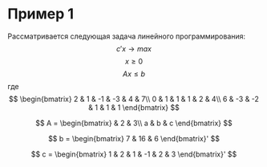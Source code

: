 # Пример 1
Рассматривается следующая задача линейного программирования:
$$ c'x \rightarrow max $$
$$ x \geq 0 $$
$$ Ax \leq b $$
где  
$$ 
\begin{bmatrix}
2 & 1 & -1 & -3 & 4 & 7\\
0 & 1 & 1 & 1 & 2 & 4\\
6 & -3 & -2 & 1 & 1 & 1
\end{bmatrix}
$$

$$
A = \begin{bmatrix}
 & 2 & 3\\
a & b & c
\end{bmatrix}
$$

$$ b = \begin{bmatrix}
        7 & 16 & 6
       \end{bmatrix}' $$
  
$$ c = \begin{bmatrix}
        1 & 2 & 1 & -1 & 2 & 3
       \end{bmatrix}' $$
